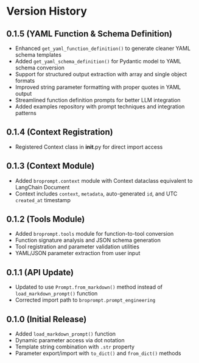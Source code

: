 # Version History

## 0.1.5 (YAML Function & Schema Definition)
- Enhanced `get_yaml_function_definition()` to generate cleaner YAML schema templates
- Added `get_yaml_schema_definition()` for Pydantic model to YAML schema conversion
- Support for structured output extraction with array and single object formats
- Improved string parameter formatting with proper quotes in YAML output
- Streamlined function definition prompts for better LLM integration
- Added examples repository with prompt techniques and integration patterns

## 0.1.4 (Context Registration)
- Registered Context class in __init__.py for direct import access

## 0.1.3 (Context Module)
- Added `broprompt.context` module with Context dataclass equivalent to LangChain Document
- Context includes `context`, `metadata`, auto-generated `id`, and UTC `created_at` timestamp

## 0.1.2 (Tools Module)
- Added `broprompt.tools` module for function-to-tool conversion
- Function signature analysis and JSON schema generation
- Tool registration and parameter validation utilities
- YAML/JSON parameter extraction from user input

## 0.1.1 (API Update)
- Updated to use `Prompt.from_markdown()` method instead of `load_markdown_prompt()` function
- Corrected import path to `broprompt.prompt_engineering`

## 0.1.0 (Initial Release)
- Added `load_markdown_prompt()` function
- Dynamic parameter access via dot notation
- Template string combination with `.str` property
- Parameter export/import with `to_dict()` and `from_dict()` methods